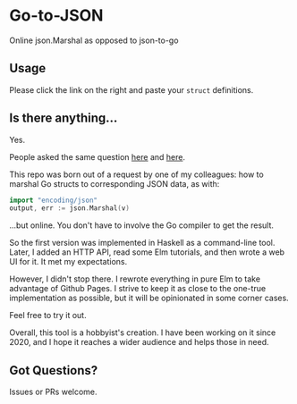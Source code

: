 # Go-to-JSON

Online json.Marshal as opposed to json-to-go

## Usage

Please click the link on the right and paste your `struct` definitions.

## Is there anything...

Yes.

People asked the same question [here](https://github.com/mholt/json-to-go/issues/121) and [here](https://github.com/mholt/json-to-go/issues/62).

This repo was born out of a request by one of my colleagues: how to marshal Go structs to corresponding JSON data, as with:

```go
import "encoding/json"
output, err := json.Marshal(v)
```

...but online. You don't have to involve the Go compiler to get the result.

So the first version was implemented in Haskell as a command-line tool. Later, I added an HTTP API, read some Elm tutorials, and then wrote a web UI for it. It met my expectations.

However, I didn't stop there. I rewrote everything in pure Elm to take advantage of Github Pages. I strive to keep it as close to the one-true implementation as possible, but it will be opinionated in some corner cases.

Feel free to try it out.

Overall, this tool is a hobbyist's creation. I have been working on it since 2020, and I hope it reaches a wider audience and helps those in need.

## Got Questions?

Issues or PRs welcome.
